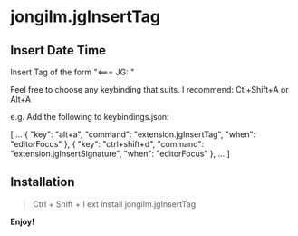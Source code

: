 # jongilm.jgInsertTag

## Insert Date Time
Insert Tag of the form "<=== JG: "

Feel free to choose any keybinding that suits. I recommend: Ctl+Shift+A or Alt+A

e.g. Add the following to keybindings.json:

[
    ...
    {
        "key": "alt+a",
        "command": "extension.jgInsertTag",
        "when": "editorFocus"
    },
    {
        "key": "ctrl+shift+d",
       "command": "extension.jgInsertSignature",
       "when": "editorFocus"
    },
    ...
]

## Installation
> Ctrl + Shift + I
> ext install jongilm.jgInsertTag

**Enjoy!**
